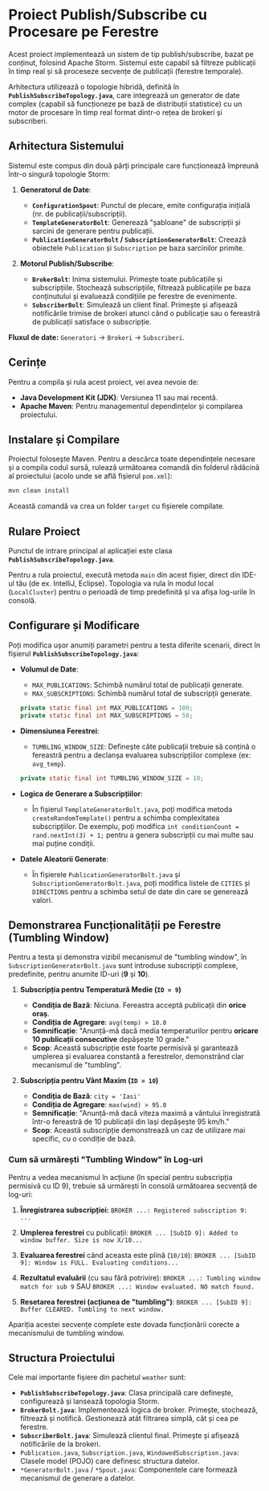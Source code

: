# Proiect Publish/Subscribe cu Procesare pe Ferestre

Acest proiect implementează un sistem de tip publish/subscribe, bazat pe conținut, folosind Apache Storm. Sistemul este capabil să filtreze publicații în timp real și să proceseze secvențe de publicații (ferestre temporale).

Arhitectura utilizează o topologie hibridă, definită în **`PublishSubscribeTopology.java`**, care integrează un generator de date complex (capabil să funcționeze pe bază de distribuții statistice) cu un motor de procesare în timp real format dintr-o rețea de brokeri și subscriberi.

## Arhitectura Sistemului

Sistemul este compus din două părți principale care funcționează împreună într-o singură topologie Storm:

1.  **Generatorul de Date**:
    * **`ConfigurationSpout`**: Punctul de plecare, emite configurația inițială (nr. de publicații/subscripții).
    * **`TemplateGeneratorBolt`**: Generează "șabloane" de subscripții și sarcini de generare pentru publicații.
    * **`PublicationGeneratorBolt` / `SubscriptionGeneratorBolt`**: Creează obiectele `Publication` și `Subscription` pe baza sarcinilor primite.

2.  **Motorul Publish/Subscribe**:
    * **`BrokerBolt`**: Inima sistemului. Primește toate publicațiile și subscripțiile. Stochează subscripțiile, filtrează publicațiile pe baza conținutului și evaluează condițiile pe ferestre de evenimente.
    * **`SubscriberBolt`**: Simulează un client final. Primește și afișează notificările trimise de brokeri atunci când o publicație sau o fereastră de publicații satisface o subscripție.

**Fluxul de date:** `Generatori` -> `Brokeri` -> `Subscriberi`.

## Cerințe

Pentru a compila și rula acest proiect, vei avea nevoie de:
* **Java Development Kit (JDK)**: Versiunea 11 sau mai recentă.
* **Apache Maven**: Pentru managementul dependințelor și compilarea proiectului.

## Instalare și Compilare

Proiectul folosește Maven. Pentru a descărca toate dependințele necesare și a compila codul sursă, rulează următoarea comandă din folderul rădăcină al proiectului (acolo unde se află fișierul `pom.xml`):

```bash
mvn clean install
```

Această comandă va crea un folder `target` cu fișierele compilate.

## Rulare Proiect

Punctul de intrare principal al aplicației este clasa **`PublishSubscribeTopology.java`**.

Pentru a rula proiectul, execută metoda `main` din acest fișier, direct din IDE-ul tău (de ex. IntelliJ, Eclipse). Topologia va rula în modul local (`LocalCluster`) pentru o perioadă de timp predefinită și va afișa log-urile în consolă.

## Configurare și Modificare

Poți modifica ușor anumiți parametri pentru a testa diferite scenarii, direct în fișierul **`PublishSubscribeTopology.java`**:

* **Volumul de Date**:
    * `MAX_PUBLICATIONS`: Schimbă numărul total de publicații generate.
    * `MAX_SUBSCRIPTIONS`: Schimbă numărul total de subscripții generate.

    ```java
    private static final int MAX_PUBLICATIONS = 100;
    private static final int MAX_SUBSCRIPTIONS = 50;
    ```

* **Dimensiunea Ferestrei**:
    * `TUMBLING_WINDOW_SIZE`: Definește câte publicații trebuie să conțină o fereastră pentru a declanșa evaluarea subscripțiilor complexe (ex: `avg_temp`).

    ```java
    private static final int TUMBLING_WINDOW_SIZE = 10;
    ```

* **Logica de Generare a Subscripțiilor**:
    * În fișierul `TemplateGeneratorBolt.java`, poți modifica metoda `createRandomTemplate()` pentru a schimba complexitatea subscripțiilor. De exemplu, poți modifica `int conditionCount = rand.nextInt(3) + 1;` pentru a genera subscripții cu mai multe sau mai puține condiții.

* **Datele Aleatorii Generate**:
    * În fișierele `PublicationGeneratorBolt.java` și `SubscriptionGeneratorBolt.java`, poți modifica listele de `CITIES` și `DIRECTIONS` pentru a schimba setul de date din care se generează valori.

## Demonstrarea Funcționalității pe Ferestre (Tumbling Window)

Pentru a testa și demonstra vizibil mecanismul de "tumbling window", în `SubscriptionGeneratorBolt.java` sunt introduse subscripții complexe, predefinite, pentru anumite ID-uri (**9** și **10**).

1.  **Subscripția pentru Temperatură Medie (`ID = 9`)**
    * **Condiția de Bază**: Niciuna. Fereastra acceptă publicații din **orice oraș**.
    * **Condiția de Agregare**: `avg(temp) > 10.0`
    * **Semnificație**: "Anunță-mă dacă media temperaturilor pentru **oricare 10 publicații consecutive** depășește 10 grade."
    * **Scop**: Această subscripție este foarte permisivă și garantează umplerea și evaluarea constantă a ferestrelor, demonstrând clar mecanismul de "tumbling".

2.  **Subscripția pentru Vânt Maxim (`ID = 10`)**
    * **Condiția de Bază**: `city = 'Iasi'`
    * **Condiția de Agregare**: `max(wind) > 95.0`
    * **Semnificație**: "Anunță-mă dacă viteza maximă a vântului înregistrată într-o fereastră de 10 publicații din Iași depășește 95 km/h."
    * **Scop**: Această subscripție demonstrează un caz de utilizare mai specific, cu o condiție de bază.

### Cum să urmărești "Tumbling Window" în Log-uri

Pentru a vedea mecanismul în acțiune (în special pentru subscripția permisivă cu ID 9), trebuie să urmărești în consolă următoarea secvență de log-uri:

1.  **Înregistrarea subscripției:**
    `BROKER ...: Registered subscription 9: ...`

2.  **Umplerea ferestrei** cu publicații:
    `BROKER ... [SubID 9]: Added to window buffer. Size is now X/10...`

3.  **Evaluarea ferestrei** când aceasta este plină (`10/10`):
    `BROKER ... [SubID 9]: Window is FULL. Evaluating conditions...`

4.  **Rezultatul evaluării** (cu sau fără potrivire):
    `BROKER ...: Tumbling window match for sub 9` SAU `BROKER ...: Window evaluated. NO match found.`

5.  **Resetarea ferestrei (acțiunea de "tumbling")**:
    `BROKER ... [SubID 9]: Buffer CLEARED. Tumbling to next window.`

Apariția acestei secvențe complete este dovada funcționării corecte a mecanismului de tumbling window.

## Structura Proiectului

Cele mai importante fișiere din pachetul `weather` sunt:

* **`PublishSubscribeTopology.java`**: Clasa principală care definește, configurează și lansează topologia Storm.
* **`BrokerBolt.java`**: Implementează logica de broker. Primește, stochează, filtrează și notifică. Gestionează atât filtrarea simplă, cât și cea pe ferestre.
* **`SubscriberBolt.java`**: Simulează clientul final. Primește și afișează notificările de la brokeri.
* `Publication.java`, `Subscription.java`, `WindowedSubscription.java`: Clasele model (POJO) care definesc structura datelor.
* `*GeneratorBolt.java` / `*Spout.java`: Componentele care formează mecanismul de generare a datelor.